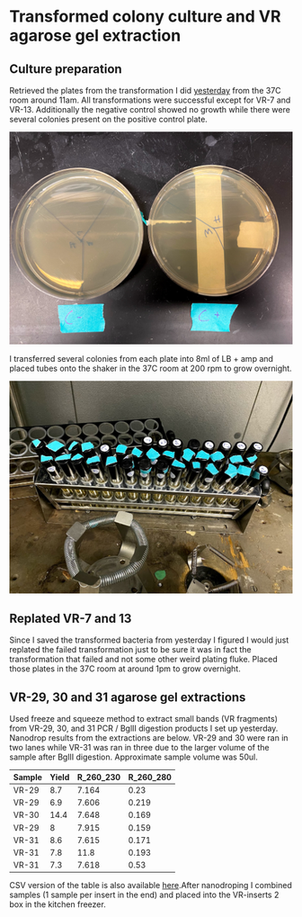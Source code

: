 # Transformed colony culture and VR agarose gel extraction

## Culture preparation

Retrieved the plates from the transformation I did [yesterday](25_9-3-21.md)
from the 37C room around 11am. All transformations were successful except for
VR-7 and VR-13. Additionally the negative control showed no growth while there
were several colonies present on the positive control plate.

![](images/IMG_5443.jpg)

I transferred several colonies from each plate into 8ml of LB + amp and placed
tubes onto the shaker in the 37C room at 200 rpm to grow overnight.

![](images/IMG_5444.jpg)

## Replated VR-7 and 13

Since I saved the transformed bacteria from yesterday I figured I would just
replated the failed transformation just to be sure it was in fact the
transformation that failed and not some other weird plating fluke. Placed
those plates in the 37C room at around 1pm to grow overnight.

## VR-29, 30 and 31 agarose gel extractions

Used freeze and squeeze method to extract small bands (VR fragments) from
VR-29, 30, and 31 PCR / BglII digestion products I set up yesterday. Nanodrop
results from the extractions are below. VR-29 and 30 were ran in two lanes
while VR-31 was ran in three due to the larger volume of the sample after
BglII digestion. Approximate sample volume was 50ul.

| Sample | Yield | R_260_230 | R_260_280 |
|--------|-------|-----------|-----------|
| VR-29  | 8.7   | 7.164     | 0.23      |
| VR-29  | 6.9   | 7.606     | 0.219     |
| VR-30  | 14.4  | 7.648     | 0.169     |
| VR-29  | 8     | 7.915     | 0.159     |
| VR-31  | 8.6   | 7.615     | 0.171     |
| VR-31  | 7.8   | 11.8      | 0.193     |
| VR-31  | 7.3   | 7.618     | 0.53      |

CSV version of the table is also available [here](tables/nanodrop-VR-29-30-21-agarose-extraction.csv).After nanodroping I combined 
samples (1 sample per insert in the end) and placed
into the VR-inserts 2 box in the kitchen freezer. 
